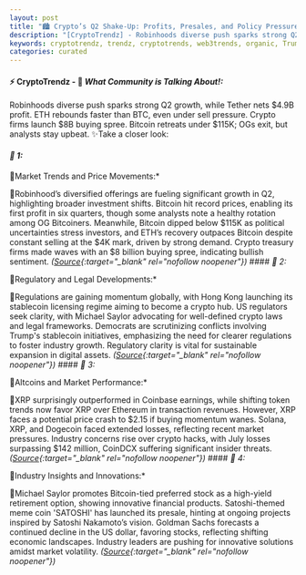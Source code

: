 ```yaml
---
layout: post
title: "🏙️ Crypto’s Q2 Shake-Up: Profits, Presales, and Policy Pressure Surge"
description: "[CryptoTrendz] - Robinhoods diverse push sparks strong Q2 growth, while Tether nets $4.9B profit. ETH rebounds faster than BTC, even under sell pressure. Crypto firms launch $8B buying spree. Bitcoin retreats under $115K; OGs exit, but analysts stay upbeat."
keywords: cryptotrendz, trendz, cryptotrends, web3trends, organic, Trump, Bitcoin, crypto, XRP, Token, Growth, Dogecoin, Revenue, Stablecoin, bank, Trading, investors, Ethereum
categories: curated
---
```


#### ⚡ CryptoTrendz - 📌 *What Community is Talking About!:*

Robinhoods diverse push sparks strong Q2 growth, while Tether nets $4.9B profit. ETH rebounds faster than BTC, even under sell pressure. Crypto firms launch $8B buying spree. Bitcoin retreats under $115K; OGs exit, but analysts stay upbeat. ✨Take a closer look:


#### *🔖 1:*  

🔹Market Trends and Price Movements:*  

🔹Robinhood’s diversified offerings are fueling significant growth in Q2, highlighting broader investment shifts. Bitcoin hit record prices, enabling its first profit in six quarters, though some analysts note a healthy rotation among OG Bitcoiners. Meanwhile, Bitcoin dipped below $115K as political uncertainties stress investors, and ETH’s recovery outpaces Bitcoin despite constant selling at the $4K mark, driven by strong demand. Crypto treasury firms made waves with an $8 billion buying spree, indicating bullish sentiment. *([Source](https://s.avyag.com/newslink1){:target="_blank" rel="nofollow noopener"})* #### *🔖 2:*  

🔹Regulatory and Legal Developments:*  

🔹Regulations are gaining momentum globally, with Hong Kong launching its stablecoin licensing regime aiming to become a crypto hub. US regulators seek clarity, with Michael Saylor advocating for well-defined crypto laws and legal frameworks. Democrats are scrutinizing conflicts involving Trump's stablecoin initiatives, emphasizing the need for clearer regulations to foster industry growth. Regulatory clarity is vital for sustainable expansion in digital assets. *([Source](https://s.avyag.com/lyqb){:target="_blank" rel="nofollow noopener"})* #### *🔖 3:*  

🔹Altcoins and Market Performance:*  

🔹XRP surprisingly outperformed in Coinbase earnings, while shifting token trends now favor XRP over Ethereum in transaction revenues. However, XRP faces a potential price crash to $2.15 if buying momentum wanes. Solana, XRP, and Dogecoin faced extended losses, reflecting recent market pressures. Industry concerns rise over crypto hacks, with July losses surpassing $142 million, CoinDCX suffering significant insider threats. *([Source](https://s.avyag.com/xes6){:target="_blank" rel="nofollow noopener"})* #### *🔖 4:*  

🔹Industry Insights and Innovations:*  

🔹Michael Saylor promotes Bitcoin-tied preferred stock as a high-yield retirement option, showing innovative financial products. Satoshi-themed meme coin 'SATOSHI' has launched its presale, hinting at ongoing projects inspired by Satoshi Nakamoto’s vision. Goldman Sachs forecasts a continued decline in the US dollar, favoring stocks, reflecting shifting economic landscapes. Industry leaders are pushing for innovative solutions amidst market volatility. *([Source](https://s.avyag.com/mbmx){:target="_blank" rel="nofollow noopener"})*